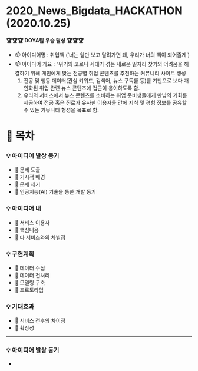 # 2020_News_Bigdata_HACKATHON (2020.10.25)

**🏆🏆🏆 DOYA팀 우승 달성 🏆🏆🏆** 

  - 📫 아이디어명 : 취업빽 (‘너는 앞만 보고 달려가면 돼, 우리가 너의 빽이 되어줄게’)
  - 📫 아이디어 개요 : “위기의 코로나 세대가 겪는 새로운 일자리 찾기의 어려움을 해결하기 위해 개인에게 맞는 전공별 취업 콘텐츠를 추천하는 커뮤니티 사이트 생성
    1. 전공 및 행동 데이터(관심 키워드, 검색어, 뉴스 구독률 등)를 기반으로 보다 개인화된 취업 관련 뉴스 콘텐츠에 접근이 용이하도록 함.
    2. 우리의 서비스에서 뉴스 콘텐츠를 소비하는 취업 준비생들에게 만남의 기회를 제공하여 전공 혹은 진로가 유사한 이용자들 간에 지식 및 경험 정보를 공유할 수 있는 커뮤니티 형성을 목표로 함.

# 📖 목차

### 💡 아이디어 발상 동기
  - 📃 문제 도출
  - 📃 거시적 배경
  - 📃 문제 제기
  - 📃 인공지능(AI) 기술을 통한 개발 동기

### 💡 아이디어 내
  - 📃 서비스 이용자
  - 📃 핵심내용
  - 📃 타 서비스와의 차별점
  
### 💡 구현계획
  - 📃 데이터 수집
  - 📃 데이터 전처리
  - 📃 모델링 구축
  - 📃 프로토타입
  
### 💡 기대효과
  - 📃 서비스 전후의 차이점
  - 📃 확장성


--- 

### 💡 아이디어 발상 동기
  - 
